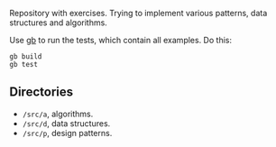 Repository with exercises. Trying to implement various patterns, data
structures and algorithms.

Use [gb][1] to run the tests, which contain all examples. Do this:

	gb build
	gb test

[1]: http://getgb.io


Directories
-----------

- `/src/a`, algorithms.
- `/src/d`, data structures.
- `/src/p`, design patterns.
